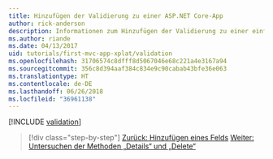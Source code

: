 ```yaml
---
title: Hinzufügen der Validierung zu einer ASP.NET Core-App
author: rick-anderson
description: Informationen zum Hinzufügen der Validierung zu einer einfachen ASP.NET Core-App.
ms.author: riande
ms.date: 04/13/2017
uid: tutorials/first-mvc-app-xplat/validation
ms.openlocfilehash: 31706574c8dfff8d5067046e68c221a4e3167a94
ms.sourcegitcommit: 356c8d394aaf384c834e9c90cabab43bfe36e063
ms.translationtype: HT
ms.contentlocale: de-DE
ms.lasthandoff: 06/26/2018
ms.locfileid: "36961138"
---
```

[!INCLUDE [validation](../../includes/mvc-intro/validation.md)]

> [!div class="step-by-step"]
> [Zurück: Hinzufügen eines Felds](new-field.md)
> [Weiter: Untersuchen der Methoden „Details“ und „Delete“](xref:tutorials/first-mvc-app/details)  

